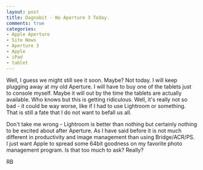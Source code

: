 ```yaml
---
layout: post
title: Dagnabit - No Aperture 3 Today.
comments: true
categories:
- Apple Aperture
- Site News
- Aperture 3
- Apple
- iPad
- tablet
---
```

Well, I guess we might still see it soon. Maybe? Not today. I will keep plugging away at my old Aperture. I will have to buy one of the tablets just to console myself. Maybe it will out by the time the tablets are actually available. Who knows but this is getting ridiculous. Well, it's really not so bad - it could be way worse, like if I had to use Lightroom or something. That is still a fate that I do not want to befall us all.

Don't take me wrong - Lightroom is better than nothing but certainly nothing to be excited about after Aperture. As I have said before it is not much different in productivity and image management than using Bridge/ACR/PS. I just want Apple to spread some 64bit goodness on my favorite photo management program. Is that too much to ask? Really?

RB